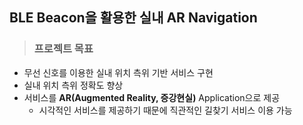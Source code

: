 ## BLE Beacon을 활용한 실내 AR Navigation
> ### 프로젝트 목표
* 무선 신호를 이용한 실내 위치 측위 기반 서비스 구현  
* 실내 위치 측위 정확도 향상  
* 서비스를 __AR(Augmented Reality, 증강현실)__ Application으로 제공  
  * 시각적인 서비스를 제공하기 때문에 직관적인 길찾기 서비스 이용 가능
